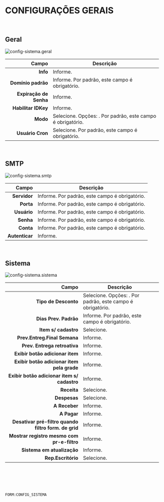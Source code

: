 # CONFIGURAÇÕES GERAIS
<br>

## Geral
![config-sistema.geral](https://raw.githubusercontent.com/netforcews/docs-siscom/master/geral/imagens/config-sistema.geral.png)

Campo | Descrição
--:|---
**Info** | Informe.
**Domínio padrão** | Informe. Por padrão, este campo é obrigatório.
**Expiração de Senha** | Informe.
**Habilitar IDKey** | Informe.
**Modo** | Selecione. Opções: . Por padrão, este campo é obrigatório.
**Usuário Cron** | Selecione. Por padrão, este campo é obrigatório.
<br>

## SMTP
![config-sistema.smtp](https://raw.githubusercontent.com/netforcews/docs-siscom/master/geral/imagens/config-sistema.smtp.png)

Campo | Descrição
--:|---
**Servidor** | Informe. Por padrão, este campo é obrigatório.
**Porta** | Informe. Por padrão, este campo é obrigatório.
**Usuário** | Informe. Por padrão, este campo é obrigatório.
**Senha** | Informe. Por padrão, este campo é obrigatório.
**Conta** | Informe. Por padrão, este campo é obrigatório.
**Autenticar** | Informe.
<br>

## Sistema
![config-sistema.sistema](https://raw.githubusercontent.com/netforcews/docs-siscom/master/geral/imagens/config-sistema.sistema.png)

Campo | Descrição
--:|---
**Tipo de Desconto** | Selecione. Opções: . Por padrão, este campo é obrigatório.
**Dias Prev. Padrão** | Informe. Por padrão, este campo é obrigatório.
**Item s/ cadastro** | Selecione.
**Prev.Entreg.Final Semana** | Informe.
**Prev. Entrega retroativa** | Informe.
**Exibir botão adicionar item** | Informe.
**Exibir botão adicionar item pela grade** | Informe.
**Exibir botão adicionar item s/ cadastro** | Informe.
**Receita** | Selecione.
**Despesas** | Selecione.
**A Receber** | Informe.
**A Pagar** | Informe.
**Desativar pré-filtro quando filtro form. de grid** | Informe.
**Mostrar registro mesmo com pr-e-filtro** | Informe.
**Sistema em atualização** | Informe.
**Rep.Escritório** | Selecione.
<br>
<br>
<br>
<br>

```FORM:CONFIG_SISTEMA```
